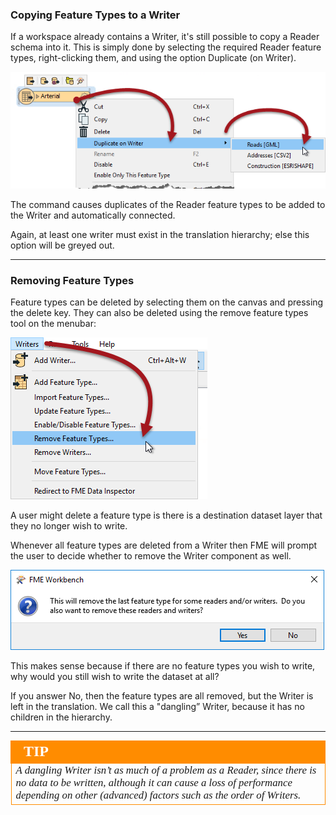 ### Copying Feature Types to a Writer ###
If a workspace already contains a Writer, it's still possible to copy a Reader schema into it. This is simply done by selecting the required Reader feature types, right-clicking them, and using the option Duplicate (on Writer).

![](./Images/Img4.063.DuplicateOnWriter.png)

The command causes duplicates of the Reader feature types to be added to the Writer and automatically connected.

Again, at least one writer must exist in the translation hierarchy; else this option will be greyed out.

---

### Removing Feature Types ###
Feature types can be deleted by selecting them on the canvas and pressing the delete key. They can also be deleted using the remove feature types tool on the menubar:

![](./Images/Img4.064.RemoveFeatureTypesMenubar.png)

A user might delete a feature type is there is a destination dataset layer that they no longer wish to write.

Whenever all feature types are deleted from a Writer then FME will prompt the user to decide whether to remove the Writer component as well.

![](./Images/Img4.030.ReaderFeatureTypeRemoveWriter.png)

This makes sense because if there are no feature types you wish to write, why would you still wish to write the dataset at all?

If you answer No, then the feature types are all removed, but the Writer is left in the translation. We call this a "dangling” Writer, because it has no children in the hierarchy.

---

<!--Tip Section--> 

<table style="border-spacing: 0px">
<tr>
<td style="vertical-align:middle;background-color:darkorange;border: 2px solid darkorange">
<i class="fa fa-info-circle fa-lg fa-pull-left fa-fw" style="color:white;padding-right: 12px;vertical-align:text-top"></i>
<span style="color:white;font-size:x-large;font-weight: bold;font-family:serif">TIP</span>
</td>
</tr>

<tr>
<td style="border: 1px solid darkorange">
<span style="font-family:serif; font-style:italic; font-size:larger">
A dangling Writer isn’t as much of a problem as a Reader, since there is no data to be written, although it can cause a loss of performance depending on other (advanced) factors such as the order of Writers.
</span>
</td>
</tr>
</table>